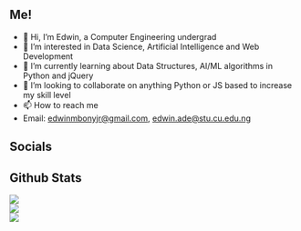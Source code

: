 ## Me!
- 👋 Hi, I’m Edwin, a Computer Engineering undergrad
- 👀 I’m interested in Data Science, Artificial Intelligence and Web Development
- 🌱 I’m currently learning about Data Structures, AI/ML algorithms in Python and jQuery
- 💞️ I’m looking to collaborate on anything Python or JS based to increase my skill level
- 📫 How to reach me
-   Email: edwinmbonyjr@gmail.com, edwin.ade@stu.cu.edu.ng

## Socials


## Github Stats
![](https://github-readme-stats.vercel.app/api?username=valentino7504&theme=dark&hide_border=false&include_all_commits=true&count_private=true)<br/>
![](https://github-readme-streak-stats.herokuapp.com/?user=valentino7504&theme=dark&hide_border=false)<br/>
![](https://github-readme-stats.vercel.app/api/top-langs/?username=valentino7504&theme=dark&hide_border=false&include_all_commits=true&count_private=true&layout=compact)
<!---
valentino7504/valentino7504 is a ✨ special ✨ repository because its `README.md` (this file) appears on your GitHub profile.
You can click the Preview link to take a look at your changes.
--->
